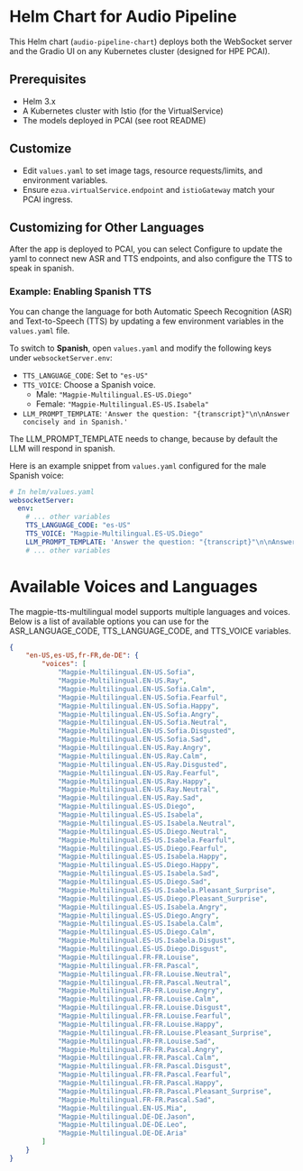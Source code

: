 <!-- File: helm/README.md -->

# Helm Chart for Audio Pipeline

This Helm chart (`audio-pipeline-chart`) deploys both the WebSocket server and the Gradio UI on any Kubernetes cluster (designed for HPE PCAI).

## Prerequisites

- Helm 3.x
- A Kubernetes cluster with Istio (for the VirtualService)
- The models deployed in PCAI (see root README)

## Customize

- Edit `values.yaml` to set image tags, resource requests/limits, and environment variables.
- Ensure `ezua.virtualService.endpoint` and `istioGateway` match your PCAI ingress.

## Customizing for Other Languages
After the app is deployed to PCAI, you can select Configure to update the yaml to connect new ASR and TTS endpoints, and also configure the TTS to speak in spanish.

### Example: Enabling Spanish TTS

You can change the language for both Automatic Speech Recognition (ASR) and Text-to-Speech (TTS) by updating a few environment variables in the `values.yaml` file.

To switch to **Spanish**, open `values.yaml` and modify the following keys under `websocketServer.env`:

-   `TTS_LANGUAGE_CODE`: Set to `"es-US"`
-   `TTS_VOICE`: Choose a Spanish voice.
    -   Male: `"Magpie-Multilingual.ES-US.Diego"`
    -   Female: `"Magpie-Multilingual.ES-US.Isabela"`
- `LLM_PROMPT_TEMPLATE`: `'Answer the question: "{transcript}"\n\nAnswer concisely and in Spanish.'`

The LLM_PROMPT_TEMPLATE needs to change, because by default the LLM will respond in spanish.

Here is an example snippet from `values.yaml` configured for the male Spanish voice:

```yaml
# In helm/values.yaml
websocketServer:
  env:
    # ... other variables
    TTS_LANGUAGE_CODE: "es-US"
    TTS_VOICE: "Magpie-Multilingual.ES-US.Diego"
    LLM_PROMPT_TEMPLATE: 'Answer the question: "{transcript}"\n\nAnswer concisely and in Spanish.'
    # ... other variables
```

# Available Voices and Languages
The magpie-tts-multilingual model supports multiple languages and voices. Below is a list of available options you can use for the ASR_LANGUAGE_CODE, TTS_LANGUAGE_CODE, and TTS_VOICE variables.
```json
{
    "en-US,es-US,fr-FR,de-DE": {
        "voices": [
            "Magpie-Multilingual.EN-US.Sofia",
            "Magpie-Multilingual.EN-US.Ray",
            "Magpie-Multilingual.EN-US.Sofia.Calm",
            "Magpie-Multilingual.EN-US.Sofia.Fearful",
            "Magpie-Multilingual.EN-US.Sofia.Happy",
            "Magpie-Multilingual.EN-US.Sofia.Angry",
            "Magpie-Multilingual.EN-US.Sofia.Neutral",
            "Magpie-Multilingual.EN-US.Sofia.Disgusted",
            "Magpie-Multilingual.EN-US.Sofia.Sad",
            "Magpie-Multilingual.EN-US.Ray.Angry",
            "Magpie-Multilingual.EN-US.Ray.Calm",
            "Magpie-Multilingual.EN-US.Ray.Disgusted",
            "Magpie-Multilingual.EN-US.Ray.Fearful",
            "Magpie-Multilingual.EN-US.Ray.Happy",
            "Magpie-Multilingual.EN-US.Ray.Neutral",
            "Magpie-Multilingual.EN-US.Ray.Sad",
            "Magpie-Multilingual.ES-US.Diego",
            "Magpie-Multilingual.ES-US.Isabela",
            "Magpie-Multilingual.ES-US.Isabela.Neutral",
            "Magpie-Multilingual.ES-US.Diego.Neutral",
            "Magpie-Multilingual.ES-US.Isabela.Fearful",
            "Magpie-Multilingual.ES-US.Diego.Fearful",
            "Magpie-Multilingual.ES-US.Isabela.Happy",
            "Magpie-Multilingual.ES-US.Diego.Happy",
            "Magpie-Multilingual.ES-US.Isabela.Sad",
            "Magpie-Multilingual.ES-US.Diego.Sad",
            "Magpie-Multilingual.ES-US.Isabela.Pleasant_Surprise",
            "Magpie-Multilingual.ES-US.Diego.Pleasant_Surprise",
            "Magpie-Multilingual.ES-US.Isabela.Angry",
            "Magpie-Multilingual.ES-US.Diego.Angry",
            "Magpie-Multilingual.ES-US.Isabela.Calm",
            "Magpie-Multilingual.ES-US.Diego.Calm",
            "Magpie-Multilingual.ES-US.Isabela.Disgust",
            "Magpie-Multilingual.ES-US.Diego.Disgust",
            "Magpie-Multilingual.FR-FR.Louise",
            "Magpie-Multilingual.FR-FR.Pascal",
            "Magpie-Multilingual.FR-FR.Louise.Neutral",
            "Magpie-Multilingual.FR-FR.Pascal.Neutral",
            "Magpie-Multilingual.FR-FR.Louise.Angry",
            "Magpie-Multilingual.FR-FR.Louise.Calm",
            "Magpie-Multilingual.FR-FR.Louise.Disgust",
            "Magpie-Multilingual.FR-FR.Louise.Fearful",
            "Magpie-Multilingual.FR-FR.Louise.Happy",
            "Magpie-Multilingual.FR-FR.Louise.Pleasant_Surprise",
            "Magpie-Multilingual.FR-FR.Louise.Sad",
            "Magpie-Multilingual.FR-FR.Pascal.Angry",
            "Magpie-Multilingual.FR-FR.Pascal.Calm",
            "Magpie-Multilingual.FR-FR.Pascal.Disgust",
            "Magpie-Multilingual.FR-FR.Pascal.Fearful",
            "Magpie-Multilingual.FR-FR.Pascal.Happy",
            "Magpie-Multilingual.FR-FR.Pascal.Pleasant_Surprise",
            "Magpie-Multilingual.FR-FR.Pascal.Sad",
            "Magpie-Multilingual.EN-US.Mia",
            "Magpie-Multilingual.DE-DE.Jason",
            "Magpie-Multilingual.DE-DE.Leo",
            "Magpie-Multilingual.DE-DE.Aria"
        ]
    }
}
```
